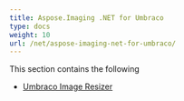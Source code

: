 ```yaml
---
title: Aspose.Imaging .NET for Umbraco
type: docs
weight: 10
url: /net/aspose-imaging-net-for-umbraco/
---
```


This section contains the following 

- [Umbraco Image Resizer](/imaging/net/umbraco-image-resizer/)
